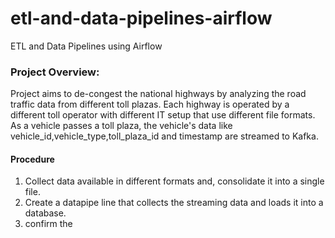 # etl-and-data-pipelines-airflow
ETL and Data Pipelines using Airflow 

### Project Overview:
Project  aims to de-congest the national highways by analyzing the road traffic data from different toll plazas. Each highway is operated by a different toll operator with different IT setup that use different file formats. As a vehicle passes a toll plaza, the vehicle's data like vehicle_id,vehicle_type,toll_plaza_id and timestamp are streamed to Kafka. 

#### Procedure
1. Collect data available in different formats and, consolidate it into a single file.  
2. Create a datapipe line that collects the streaming data and loads it into a database.
3. confirm the 


